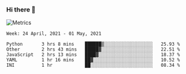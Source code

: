 ### Hi there 👋

![Metrics](https://github.com/radoapx/radoapx/blob/main/github-metrics.svg)

<!--START_SECTION:waka-->
```text
Week: 24 April, 2021 - 01 May, 2021

Python       3 hrs 8 mins    ██████▒░░░░░░░░░░░░░░░░░░   25.93 % 
Other        2 hrs 43 mins   █████▓░░░░░░░░░░░░░░░░░░░   22.51 % 
JavaScript   2 hrs 13 mins   ████▓░░░░░░░░░░░░░░░░░░░░   18.37 % 
YAML         1 hr 16 mins    ██▓░░░░░░░░░░░░░░░░░░░░░░   10.52 % 
INI          1 hr            ██░░░░░░░░░░░░░░░░░░░░░░░   08.34 % 
```
<!--END_SECTION:waka-->

<!--
**radoapx/radoapx** is a ✨ _special_ ✨ repository because its `README.md` (this file) appears on your GitHub profile.

Here are some ideas to get you started:

- 🔭 I’m currently working on ...
- 🌱 I’m currently learning ...
- 👯 I’m looking to collaborate on ...
- 🤔 I’m looking for help with ...
- 💬 Ask me about ...
- 📫 How to reach me: ...
- 😄 Pronouns: ...
- ⚡ Fun fact: ...
-->
